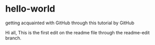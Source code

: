 # hello-world
getting acquainted with GitHub through this tutorial by GitHub

Hi all,
This is the first edit on the readme file through the readme-edit branch.
